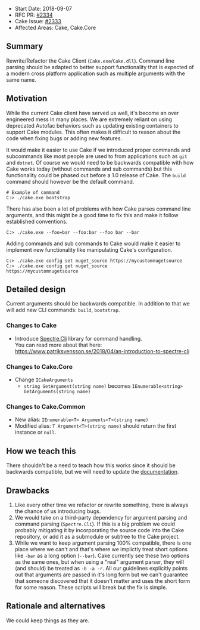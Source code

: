 - Start Date: 2018-09-07
- RFC PR: [#2334](https://github.com/cake-build/cake/pull/2334)
- Cake Issue: [#2333](https://github.com/cake-build/cake/issues/2333)
- Affected Areas: Cake, Cake.Core

## Summary
[summary]: #summary

Rewrite/Refactor the Cake Client (`Cake.exe`/`Cake.dll`). 
Command line parsing should be adapted to better support
functionality that is expected of a modern cross platform application such as 
multiple arguments with the same name.

## Motivation
[motivation]: #motivation

While the current Cake client have served us well, it's become an over engineered
mess in many places. We are extremely reliant on using deprecated Autofac 
behaviors such as updating existing containers to support Cake modules. This often
makes it difficult to reason about the code when fixing bugs or adding new features.

It would make it easier to use Cake if we introduced proper commands and
subcommands like most people are used to from applications such as `git` and `dotnet`.
Of course we would need to be backwards compatible with how Cake works today
(without commands and sub commands) but this functionality could be phased out
before a 1.0 release of Cake. The `build` command should however be the default 
command.

```
# Example of command
C:> ./cake.exe bootstrap
```

There has also been a lot of problems with how Cake parses command line arguments,
and this might be a good time to fix this and make it follow established conventions.

```
C:> ./cake.exe --foo=bar --foo:bar --foo bar --bar
```

Adding commands and sub commands to Cake would make it easier to implement new
functionality like manipulating Cake's configuration.

```
C:> ./cake.exe config set nuget_source https://mycustomnugetsource
C:> ./cake.exe config get nuget_source
https://mycustomnugetsource
```

## Detailed design
[detailed-design]: #detailed-design

Current arguments should be backwards compatible. In addition to that we will add new
CLI commands: `build`, `bootstrap`.

### Changes to Cake

* Introduce [Spectre.Cli](https://github.com/spectresystems/spectre.cli) library for command handling.  
  You can read more about that here: https://www.patriksvensson.se/2018/04/an-introduction-to-spectre-cli

### Changes to Cake.Core

* Change `ICakeArguments`
  - `string GetArgument(string name)` becomes `IEnumerable<string> GetArguments(string name)`
  
### Changes to Cake.Common

* New alias: `IEnumerable<T> Arguments<T>(string name)`
* Modified alias: `T Argument<T>(string name)` should return the first instance or `null`.

## How we teach this
[how-we-teach-this]: #how-we-teach-this

There shouldn't be a need to teach how this works since it should be backwards 
compatible, but we will need to update the [documentation](https://github.com/cake-build/website/blob/develop/input/docs/cli/usage.md).

## Drawbacks
[drawbacks]: #drawbacks

1. Like every other time we refactor or rewrite something, there is always the chance
of us introducing bugs.
2. We would take on a third-party dependency for
argument parsing and command parsing (`Spectre.Cli`). If this is a big problem we
could probably mitigating it by incorporating the source code into the Cake
repository, or add it as a submodule or subtree to the Cake project.
3. While we want to keep argument parsing 100% compatible, there is one place
   where we can't and that's where we implictly treat short options like `-bar` as
   a long option (`--bar`). Cake currently see these two options as the same ones, but
   when using a "real" argument parser, they will (and should) be treated as `-b -a -r`. 
   All our guidelines explicitly points out that arguments are passed in it's long form 
   but we can't guarantee that someone discovered that it doesn't matter and uses the short
   form for some reason. These scripts will break but the fix is simple.

## Rationale and alternatives
[rationale-and-alternatives]: #rationale-and-alternatives

We could keep things as they are.

